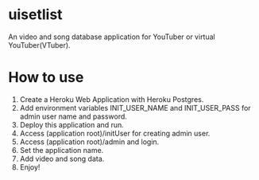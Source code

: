 uisetlist
===

An video and song database application for YouTuber or virtual YouTuber(VTuber).

# How to use
1. Create a Heroku Web Application with Heroku Postgres.
1. Add environment variables INIT_USER_NAME and INIT_USER_PASS for admin user name and password.
1. Deploy this application and run.
1. Access (application root)/initUser for creating admin user.
1. Access (application root)/admin and login.
1. Set the application name.
1. Add video and song data.
1. Enjoy!
